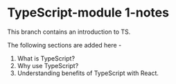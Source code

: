 # TypeScript-module 1-notes
This branch contains an introduction to TS.

The following sections are added here -
1. What is TypeScript?
2. Why use TypeScript?
3. Understanding benefits of TypeScript with React.
